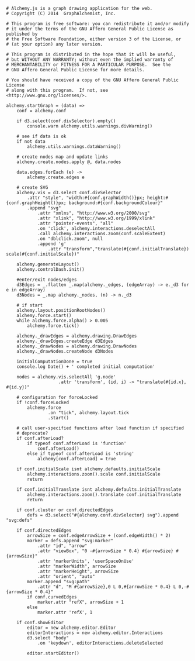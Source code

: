     # Alchemy.js is a graph drawing application for the web.
    # Copyright (C) 2014  GraphAlchemist, Inc.

    # This program is free software: you can redistribute it and/or modify
    # it under the terms of the GNU Affero General Public License as published by
    # the Free Software Foundation, either version 3 of the License, or
    # (at your option) any later version.

    # This program is distributed in the hope that it will be useful,
    # but WITHOUT ANY WARRANTY; without even the implied warranty of
    # MERCHANTABILITY or FITNESS FOR A PARTICULAR PURPOSE.  See the
    # GNU Affero General Public License for more details.

    # You should have received a copy of the GNU Affero General Public License
    # along with this program.  If not, see <http://www.gnu.org/licenses/>.

    alchemy.startGraph = (data) =>
        conf = alchemy.conf

        if d3.select(conf.divSelector).empty()
            console.warn alchemy.utils.warnings.divWarning()

        # see if data is ok
        if not data
            alchemy.utils.warnings.dataWarning()

        # create nodes map and update links
        alchemy.create.nodes.apply @, data.nodes

        data.edges.forEach (e) ->
            alchemy.create.edges e

        # create SVG
        alchemy.vis = d3.select conf.divSelector
            .attr "style", "width:#{conf.graphWidth()}px; height:#{conf.graphHeight()}px; background:#{conf.backgroundColour}"
            .append "svg"
                .attr "xmlns", "http://www.w3.org/2000/svg"
                .attr "xlink", "http://www.w3.org/1999/xlink"
                .attr "pointer-events", "all"
                .on 'click', alchemy.interactions.deselectAll
                .call alchemy.interactions.zoom(conf.scaleExtent)
                .on "dblclick.zoom", null
                .append 'g'
                    .attr "transform","translate(#{conf.initialTranslate}) scale(#{conf.initialScale})"

        alchemy.generateLayout()
        alchemy.controlDash.init()

        #enter/exit nodes/edges
        d3Edges = _.flatten _.map(alchemy._edges, (edgeArray) -> e._d3 for e in edgeArray)
        d3Nodes = _.map alchemy._nodes, (n) -> n._d3

        # if start
        alchemy.layout.positionRootNodes()
        alchemy.force.start()
        while alchemy.force.alpha() > 0.005
            alchemy.force.tick()

        alchemy._drawEdges = alchemy.drawing.DrawEdges
        alchemy._drawEdges.createEdge d3Edges
        alchemy._drawNodes = alchemy.drawing.DrawNodes
        alchemy._drawNodes.createNode d3Nodes

        initialComputationDone = true
        console.log Date() + ' completed initial computation'

        nodes = alchemy.vis.selectAll 'g.node'
                        .attr 'transform', (id, i) -> "translate(#{id.x}, #{id.y})"

        # configuration for forceLocked
        if !conf.forceLocked
            alchemy.force
                    .on "tick", alchemy.layout.tick
                    .start()

        # call user-specified functions after load function if specified
        # deprecate?
        if conf.afterLoad?
            if typeof conf.afterLoad is 'function'
                conf.afterLoad()
            else if typeof conf.afterLoad is 'string'
                alchemy[conf.afterLoad] = true

        if conf.initialScale isnt alchemy.defaults.initialScale
            alchemy.interactions.zoom().scale conf.initialScale
            return

        if conf.initialTranslate isnt alchemy.defaults.initialTranslate
            alchemy.interactions.zoom().translate conf.initialTranslate
            return

        if conf.cluster or conf.directedEdges
            defs = d3.select("#{alchemy.conf.divSelector} svg").append "svg:defs"

        if conf.directedEdges
            arrowSize = conf.edgeArrowSize + (conf.edgeWidth() * 2)
            marker = defs.append "svg:marker"
                .attr "id", "arrow"
                .attr "viewBox", "0 -#{arrowSize * 0.4} #{arrowSize} #{arrowSize}"
                .attr 'markerUnits', 'userSpaceOnUse'
                .attr "markerWidth", arrowSize
                .attr "markerHeight", arrowSize
                .attr "orient", "auto"
            marker.append "svg:path"
                .attr "d", "M #{arrowSize},0 L 0,#{arrowSize * 0.4} L 0,-#{arrowSize * 0.4}"
            if conf.curvedEdges
                marker.attr "refX", arrowSize + 1
            else
                marker.attr 'refX', 1

        if conf.showEditor
            editor = new alchemy.editor.Editor
            editorInteractions = new alchemy.editor.Interactions
            d3.select "body"
                .on 'keydown', editorInteractions.deleteSelected

            editor.startEditor()
